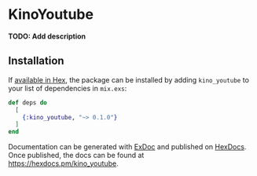 # KinoYoutube

**TODO: Add description**

## Installation

If [available in Hex](https://hex.pm/docs/publish), the package can be installed
by adding `kino_youtube` to your list of dependencies in `mix.exs`:

```elixir
def deps do
  [
    {:kino_youtube, "~> 0.1.0"}
  ]
end
```

Documentation can be generated with [ExDoc](https://github.com/elixir-lang/ex_doc)
and published on [HexDocs](https://hexdocs.pm). Once published, the docs can
be found at <https://hexdocs.pm/kino_youtube>.


